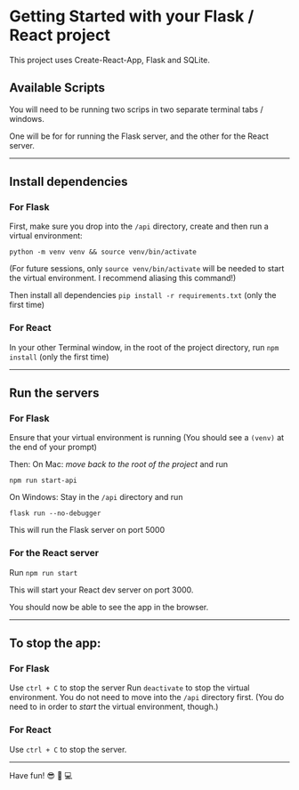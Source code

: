 # Getting Started with your Flask / React project

This project uses Create-React-App, Flask and SQLite.

## Available Scripts

You will need to be running two scrips in two separate terminal tabs / windows.

One will be for for running the Flask server, and the other for the React server.

---

## Install dependencies

### For Flask

First, make sure you drop into the `/api` directory, create and then run a virtual environment:

`python -m venv venv && source venv/bin/activate`

(For future sessions, only `source venv/bin/activate` will be needed to start the virtual environment. I recommend aliasing this command!)

Then install all dependencies `pip install -r requirements.txt` (only the first time)

### For React

In your other Terminal window, in the root of the project directory, run `npm install` (only the first time)

---

## Run the servers

### For Flask

Ensure that your virtual environment is running (You should see a `(venv)` at the end of your prompt)

Then:
On Mac: _move back to the root of the project_ and run

`npm run start-api`

On Windows:
Stay in the `/api` directory and run

`flask run --no-debugger`

This will run the Flask server on port 5000

### For the React server

Run `npm run start`

This will start your React dev server on port 3000.

You should now be able to see the app in the browser.

---

## To stop the app:

### For Flask

Use `ctrl + C` to stop the server
Run `deactivate` to stop the virtual environment. You do not need to move into the `/api` directory first. (You do need to in order to _start_ the virtual environment, though.)

### For React

Use `ctrl + C` to stop the server.

---

Have fun! 😎 🎉 💻
